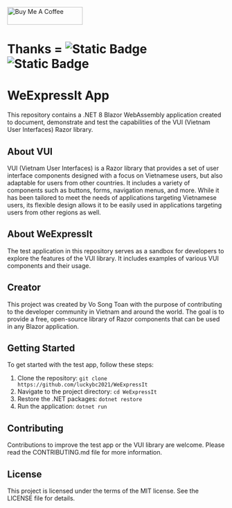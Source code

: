 <a href="https://www.buymeacoffee.com/vosongtoan" target="_blank"><img src="https://cdn.buymeacoffee.com/buttons/default-orange.png" alt="Buy Me A Coffee" height="41" width="174"></a>

# Thanks = ![Static Badge](https://img.shields.io/badge/64_Clones-38_Unique_Cloners-blue) ![Static Badge](https://img.shields.io/badge/github.com-142_Views-crimson)

# WeExpressIt App

This repository contains a .NET 8 Blazor WebAssembly application created to document, demonstrate and test the capabilities of the VUI (Vietnam User Interfaces) Razor library.

## About VUI

VUI (Vietnam User Interfaces) is a Razor library that provides a set of user interface components designed with a focus on Vietnamese users, but also adaptable for users from other countries. It includes a variety of components such as buttons, forms, navigation menus, and more. While it has been tailored to meet the needs of applications targeting Vietnamese users, its flexible design allows it to be easily used in applications targeting users from other regions as well.

## About WeExpressIt

The test application in this repository serves as a sandbox for developers to explore the features of the VUI library. It includes examples of various VUI components and their usage.

## Creator

This project was created by Vo Song Toan with the purpose of contributing to the developer community in Vietnam and around the world. The goal is to provide a free, open-source library of Razor components that can be used in any Blazor application.


## Getting Started

To get started with the test app, follow these steps:

1. Clone the repository: `git clone https://github.com/luckybc2021/WeExpressIt`
2. Navigate to the project directory: `cd WeExpressIt`
3. Restore the .NET packages: `dotnet restore`
4. Run the application: `dotnet run`

## Contributing

Contributions to improve the test app or the VUI library are welcome. Please read the CONTRIBUTING.md file for more information.

## License

This project is licensed under the terms of the MIT license. See the LICENSE file for details.
